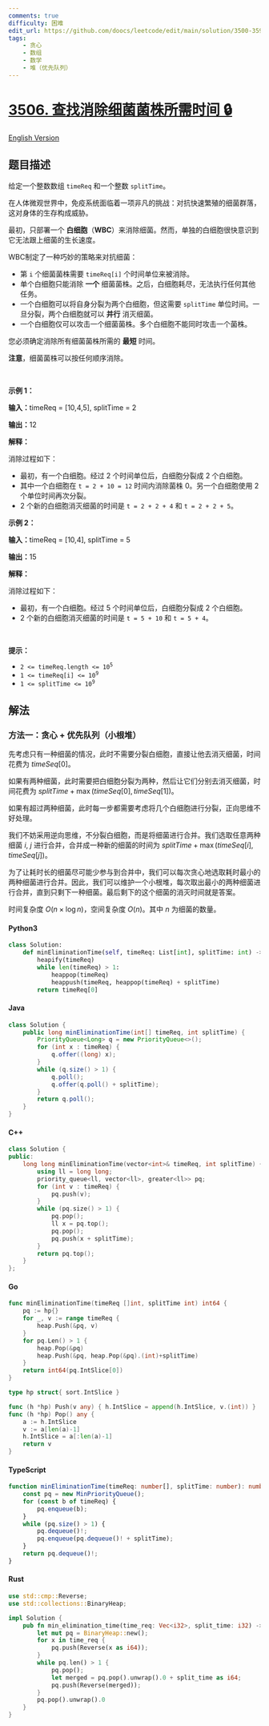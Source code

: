 ```yaml
---
comments: true
difficulty: 困难
edit_url: https://github.com/doocs/leetcode/edit/main/solution/3500-3599/3506.Find%20Time%20Required%20to%20Eliminate%20Bacterial%20Strains/README.md
tags:
    - 贪心
    - 数组
    - 数学
    - 堆（优先队列）
---
```


<!-- problem:start -->

# [3506. 查找消除细菌菌株所需时间 🔒](https://leetcode.cn/problems/find-time-required-to-eliminate-bacterial-strains)

[English Version](/solution/3500-3599/3506.Find%20Time%20Required%20to%20Eliminate%20Bacterial%20Strains/README_EN.md)

## 题目描述

<!-- description:start -->

<p>给定一个整数数组&nbsp;<code>timeReq</code>&nbsp;和一个整数&nbsp;<code>splitTime</code>。</p>

<p>在人体微观世界中，免疫系统面临着一项非凡的挑战：对抗快速繁殖的细菌群落，这对身体的生存构成威胁。</p>

<p>最初，只部署一个 <strong>白细胞</strong>（<strong>WBC</strong>）来消除细菌。然而，单独的白细胞很快意识到它无法跟上细菌的生长速度。</p>

<p>WBC制定了一种巧妙的策略来对抗细菌：</p>

<ul>
	<li>第 <code>i</code> 个细菌菌株需要 <code>timeReq[i]</code> 个时间单位来被消除。</li>
	<li>单个白细胞只能消除 <strong>一个</strong> 细菌菌株。之后，白细胞耗尽，无法执行任何其他任务。</li>
	<li>一个白细胞可以将自身分裂为两个白细胞，但这需要&nbsp;<code>splitTime</code>&nbsp;单位时间。一旦分裂，两个白细胞就可以 <strong>并行</strong> 消灭细菌。</li>
	<li>一个白细胞仅可以攻击一个细菌菌株。多个白细胞不能同时攻击一个菌株。</li>
</ul>

<p>您必须确定消除所有细菌菌株所需的 <strong>最短</strong> 时间。</p>

<p><strong>注意</strong>，细菌菌株可以按任何顺序消除。</p>

<p>&nbsp;</p>

<p><strong class="example">示例 1：</strong></p>

<div class="example-block">
<p><span class="example-io"><b>输入：</b>timeReq = [10,4,5], splitTime = 2</span></p>

<p><span class="example-io"><b>输出：</b>12</span></p>

<p><b>解释：</b></p>

<p>消除过程如下：</p>

<ul>
	<li>最初，有一个白细胞。经过 2 个时间单位后，白细胞分裂成 2 个白细胞。</li>
	<li>其中一个白细胞在&nbsp;<code>t = 2 + 10 = 12</code>&nbsp;时间内消除菌株 0。另一个白细胞使用 2 个单位时间再次分裂。</li>
	<li>2 个新的白细胞消灭细菌的时间是 <code>t = 2 + 2 + 4</code> 和&nbsp;<code>t = 2 + 2 + 5</code>。</li>
</ul>
</div>

<p><strong class="example">示例 2：</strong></p>

<div class="example-block">
<p><span class="example-io"><b>输入：</b>timeReq = [10,4], splitTime = 5</span></p>

<p><b>输出：</b>15</p>

<p><strong>解释：</strong></p>

<p>消除过程如下：</p>

<ul>
	<li>最初，有一个白细胞。经过 5 个时间单位后，白细胞分裂成 2 个白细胞。</li>
	<li>2 个新的白细胞消灭细菌的时间是&nbsp;<code>t = 5 + 10</code> 和&nbsp;<code>t = 5 + 4</code>。</li>
</ul>
</div>

<p>&nbsp;</p>

<p><strong>提示：</strong></p>

<ul>
	<li><code>2 &lt;= timeReq.length &lt;= 10<sup>5</sup></code></li>
	<li><code>1 &lt;= timeReq[i] &lt;= 10<sup>9</sup></code></li>
	<li><code>1 &lt;= splitTime &lt;= 10<sup>9</sup></code></li>
</ul>

<!-- description:end -->

## 解法

<!-- solution:start -->

### 方法一：贪心 + 优先队列（小根堆）

先考虑只有一种细菌的情况，此时不需要分裂白细胞，直接让他去消灭细菌，时间花费为 $\textit{timeSeq}[0]$。

如果有两种细菌，此时需要把白细胞分裂为两种，然后让它们分别去消灭细菌，时间花费为 $\textit{splitTime} + \max(\textit{timeSeq}[0], \textit{timeSeq}[1])$。

如果有超过两种细菌，此时每一步都需要考虑将几个白细胞进行分裂，正向思维不好处理。

我们不妨采用逆向思维，不分裂白细胞，而是将细菌进行合并。我们选取任意两种细菌 $i$, $j$ 进行合并，合并成一种新的细菌的时间为 $\textit{splitTime} + \max(\textit{timeSeq}[i], \textit{timeSeq}[j])$。

为了让耗时长的细菌尽可能少参与到合并中，我们可以每次贪心地选取耗时最小的两种细菌进行合并。因此，我们可以维护一个小根堆，每次取出最小的两种细菌进行合并，直到只剩下一种细菌。最后剩下的这个细菌的消灭时间就是答案。

时间复杂度 $O(n \times \log n)$，空间复杂度 $O(n)$。其中 $n$ 为细菌的数量。

<!-- tabs:start -->

#### Python3

```python
class Solution:
    def minEliminationTime(self, timeReq: List[int], splitTime: int) -> int:
        heapify(timeReq)
        while len(timeReq) > 1:
            heappop(timeReq)
            heappush(timeReq, heappop(timeReq) + splitTime)
        return timeReq[0]
```

#### Java

```java
class Solution {
    public long minEliminationTime(int[] timeReq, int splitTime) {
        PriorityQueue<Long> q = new PriorityQueue<>();
        for (int x : timeReq) {
            q.offer((long) x);
        }
        while (q.size() > 1) {
            q.poll();
            q.offer(q.poll() + splitTime);
        }
        return q.poll();
    }
}
```

#### C++

```cpp
class Solution {
public:
    long long minEliminationTime(vector<int>& timeReq, int splitTime) {
        using ll = long long;
        priority_queue<ll, vector<ll>, greater<ll>> pq;
        for (int v : timeReq) {
            pq.push(v);
        }
        while (pq.size() > 1) {
            pq.pop();
            ll x = pq.top();
            pq.pop();
            pq.push(x + splitTime);
        }
        return pq.top();
    }
};
```

#### Go

```go
func minEliminationTime(timeReq []int, splitTime int) int64 {
	pq := hp{}
	for _, v := range timeReq {
		heap.Push(&pq, v)
	}
	for pq.Len() > 1 {
		heap.Pop(&pq)
		heap.Push(&pq, heap.Pop(&pq).(int)+splitTime)
	}
	return int64(pq.IntSlice[0])
}

type hp struct{ sort.IntSlice }

func (h *hp) Push(v any) { h.IntSlice = append(h.IntSlice, v.(int)) }
func (h *hp) Pop() any {
	a := h.IntSlice
	v := a[len(a)-1]
	h.IntSlice = a[:len(a)-1]
	return v
}
```

#### TypeScript

```ts
function minEliminationTime(timeReq: number[], splitTime: number): number {
    const pq = new MinPriorityQueue();
    for (const b of timeReq) {
        pq.enqueue(b);
    }
    while (pq.size() > 1) {
        pq.dequeue()!;
        pq.enqueue(pq.dequeue()! + splitTime);
    }
    return pq.dequeue()!;
}
```

#### Rust

```rust
use std::cmp::Reverse;
use std::collections::BinaryHeap;

impl Solution {
    pub fn min_elimination_time(time_req: Vec<i32>, split_time: i32) -> i64 {
        let mut pq = BinaryHeap::new();
        for x in time_req {
            pq.push(Reverse(x as i64));
        }
        while pq.len() > 1 {
            pq.pop();
            let merged = pq.pop().unwrap().0 + split_time as i64;
            pq.push(Reverse(merged));
        }
        pq.pop().unwrap().0
    }
}
```

<!-- tabs:end -->

<!-- solution:end -->

<!-- problem:end -->
